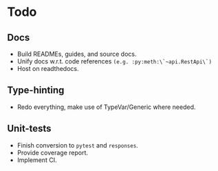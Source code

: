 # Todo

## Docs
* Build READMEs, guides, and source docs.
* Unify docs w.r.t. code references ``(e.g. :py:meth:\`~api.RestApi\`)``
* Host on readthedocs.

## Type-hinting
* Redo everything, make use of TypeVar/Generic where needed.

## Unit-tests
* Finish conversion to `pytest` and `responses`.
* Provide coverage report.
* Implement CI.
